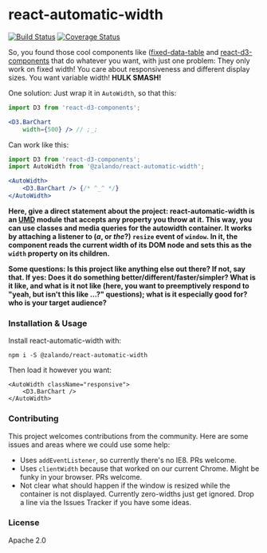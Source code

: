 # react-automatic-width

[![Build Status](https://travis-ci.org/zalando/react-automatic-width.svg?branch=master)](https://travis-ci.org/zalando/react-automatic-width) [![Coverage Status](https://coveralls.io/repos/github/zalando/react-automatic-width/badge.svg?branch=master)](https://coveralls.io/github/zalando/react-automatic-width?branch=master)

So, you found those cool components like ([fixed-data-table](https://facebook.github.io/fixed-data-table/) and [react-d3-components](https://github.com/codesuki/react-d3-components) that do whatever you want, with just one problem: They only work on fixed width! You care about responsiveness and different display sizes. You want variable width! **HULK SMASH!**

One solution: Just wrap it in `AutoWidth`, so that this:
~~~ jsx
import D3 from 'react-d3-components';

<D3.BarChart
    width={500} /> // ;_;
~~~

Can work like this: 

~~~ jsx
import D3 from 'react-d3-components';
import AutoWidth from '@zalando/react-automatic-width';

<AutoWidth>
    <D3.BarChart /> {/* ^_^ */}
</AutoWidth>
~~~

**Here, give a direct statement about the project: react-automatic-width is an [UMD](https://github.com/umdjs/umd) module that accepts any property you throw at it. This way, you can use classes and media queries for the autowidth container. It works by attaching a listener to (*a*, or *the*?) `resize` event of `window`. In it, the component reads the current width of its DOM node and sets this as the `width` property on its children.**

**Some questions: Is this project like anything else out there? If not, say that. If yes: Does it do something better/different/faster/simpler? What is it like, and what is it not like (here, you want to preemptively respond to "yeah, but isn't this like ...?" questions); what is it especially good for? who is your target audience?**

### Installation & Usage

Install react-automatic-width with:

    npm i -S @zalando/react-automatic-width

Then load it however you want:

    <AutoWidth className="responsive">
        <D3.BarChart />
    </AutoWidth>

### Contributing

This project welcomes contributions from the community. Here are some issues and areas where we could use some help:
* Uses `addEventListener`, so currently there's no IE8. PRs welcome.
* Uses `clientWidth` because that worked on our current Chrome. Might be funky in your browser. PRs welcome.
* Not clear what should happen if the window is resized while the container is not displayed. Currently zero-widths just get ignored. Drop a line via the Issues Tracker if you have some ideas.

### License

Apache 2.0
